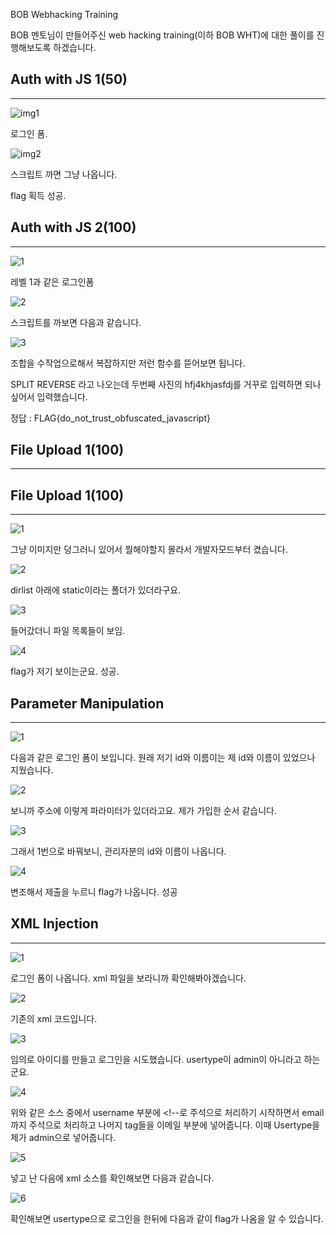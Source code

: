 

BOB Webhacking Training

BOB 멘토님이 만들어주신 web hacking training(이하 BOB WHT)에 대한 풀이를 진행해보도록 하겠습니다.

## Auth with JS 1(50)

---

![img1]({{site.url}}/img/190805/img1.png)

로그인 폼.



![img2]({{site.url}}/img/190805/img2.PNG)

스크립트 까면 그냥 나옵니다.

flag 획득 성공.

## Auth with JS 2(100)

---

![1]({{site.url}}/img/190806/1.PNG)

레벨 1과 같은 로그인폼

![2]({{site.url}}/img/190806/2.PNG)

스크립트를 까보면 다음과 같습니다.



![3]({{site.url}}/img/190806/3.PNG)

조합을 수작업으로해서 복잡하지만 저런 함수를 뜯어보면 됩니다.

SPLIT REVERSE 라고 나오는데 두번째 사진의 hfj4khjasfdj를 거꾸로 입력하면 되나 싶어서 입력했습니다.

정답 : FLAG{do_not_trust_obfuscated_javascript}

## File Upload 1(100)

---

## File Upload 1(100)

---

![1]({{site.url}}/img/rubiya/dlist/1.PNG)

그냥 이미지만 덩그러니 있어서 뭘해야할지 몰라서 개발자모드부터 켰습니다.

![2]({{site.url}}/img/rubiya/dlist/2.PNG)

dirlist 아래에 static이라는 폴더가 있더라구요.

![3]({{site.url}}/img/rubiya/dlist/3.PNG)

들어갔더니 파일 목록들이 보임.

![4](C:\Users\park\Desktop\git\parkyechan.github.io\img\rubiya\dlist\4.PNG)

flag가 저기 보이는군요. 성공.



## Parameter Manipulation

---



![1]({{site.url}}/img/rubiya/para/1.PNG)

다음과 같은 로그인 폼이 보입니다. 원래 저기 id와 이름이는 제 id와 이름이 있었으나 지웠습니다.

![2]({{site.url}}/img/rubiya/para/2.PNG)

보니까 주소에 이렇게 파라미터가 있더라고요. 제가 가입한 순서 같습니다.



![3]({{site.url}}/img/rubiya/para/3.PNG)

그래서 1번으로 바꿔보니, 관리자분의 id와 이름이 나옵니다.



![4]({{site.url}}/img/rubiya/para/4.PNG)

변조해서 제출을 누르니 flag가 나옵니다. 성공

## XML Injection

---



![1]({{site.url}}/img/rubiya/xml/1.PNG)

로그인 폼이 나옵니다. xml 파일을 보라니까 확인해봐야겠습니다.

![2]({{site.url}}/img/rubiya/xml/2.PNG)

기존의 xml 코드입니다.

![3]({{site.url}}/img/rubiya/xml/3.PNG)

임의로 아이디를 만들고 로그인을 시도했습니다. usertype이 admin이 아니라고 하는 군요.

![4]({{site.url}}/img/rubiya/xml/4.PNG)

위와 같은 소스 중에서 username 부분에 <!--로 주석으로 처리하기 시작하면서 email까지 주석으로 처리하고 나머지 tag들을 이메일 부분에 넣어줍니다. 이때 Usertype을 제가 admin으로 넣어줍니다.

![5]({{site.url}}/img/rubiya/xml/5.PNG)

넣고 난 다음에 xml 소스를 확인해보면 다음과 같습니다.

![6]({{site.url}}/img/rubiya/xml/6.PNG)

확인해보면 usertype으로 로그인을 한뒤에 다음과 같이 flag가 나옴을 알 수 있습니다.